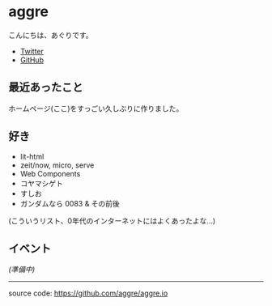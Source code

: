 # aggre

こんにちは、あぐりです。

- [Twitter](//twitter.com/aggre_)
- [GitHub](//github.com/aggre)

## 最近あったこと

ホームページ(ここ)をすっごい久しぶりに作りました。

## 好き

- lit-html
- zeit/now, micro, serve
- Web Components
- コヤマシゲト
- すしお
- ガンダムなら 0083 & その前後

(こういうリスト、0年代のインターネットにはよくあったよな...)

## イベント

_(準備中)_

---

source code: https://github.com/aggre/aggre.io